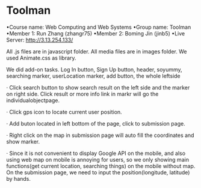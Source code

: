 # Toolman
•Course name: Web Computing and Web Systems
•Group name: Toolman
•Member 1: Run Zhang (zhangr75)
•Member 2: Boming Jin (jinb5)
•Live Server: http://3.13.254.133/

All .js files are in javascript folder.
All media files are in images folder.
We used Animate.css as library.

We did add-on tasks. Log In button, Sign Up button, header, soyummy, searching marker, userLocation marker, add button, the whole leftside

· Click search button to show search result on the left side and the marker on right side. Click result or more info link in markr will go the individualobjectpage.

· Click gps icon to locate current user position.

· Add buton located in left bottom of the page, click to submission page.

· Right click on the map in submission page will auto fill the coordinates and show marker.

· Since it is not convenient to display Google API on the mobile, and also using web map on mobile is annoying for users, so we only showing main functions(get current location, searching things) on the mobile without map. On the submission page, we need to input the position(longitude, latitude) by hands.